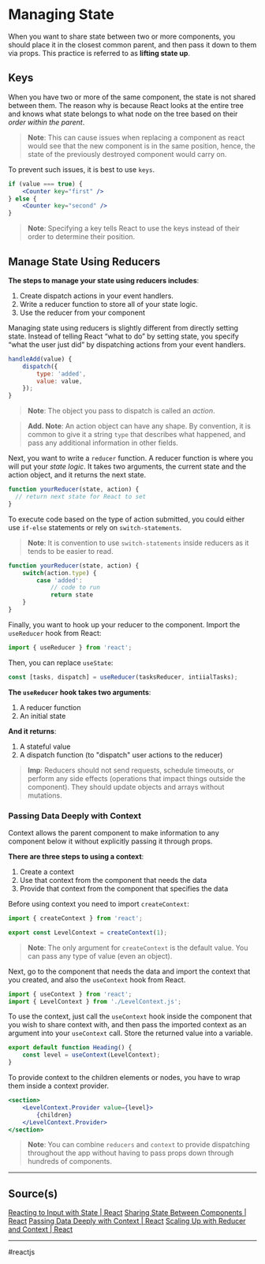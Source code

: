 # Managing State

When you want to share state between two or more components, you should place it in the closest common parent, and then pass it down to them via props. This practice is referred to as **lifting state up**.

## Keys

When you have two or more of the same component, the state is not shared between them. The reason why is because React looks at the entire tree and knows what state belongs to what node on the tree based on their *order within the parent*.

> **Note**: This can cause issues when replacing a component as react would see that the new component is in the same position, hence, the state of the previously destroyed component would carry on.

To prevent such issues, it is best to use `keys`.

```jsx
if (value === true) {
	<Counter key="first" />
} else {
	<Counter key="second" />
}
```

> **Note**: Specifying a key tells React to use the keys instead of their order to determine their position.

## Manage State Using Reducers

**The steps to manage your state using reducers includes**:
1. Create dispatch actions in your event handlers.
2. Write a reducer function to store all of your state logic.
3. Use the reducer from your component

Managing state using reducers is slightly different from directly setting state. Instead of telling React “what to do” by setting state, you specify “what the user just did” by dispatching actions from your event handlers.

```jsx
handleAdd(value) {
	dispatch({
		type: 'added',
		value: value,
	});
}
```

> **Note**: The object you pass to dispatch is called an *action*.

> **Add. Note**: An action object can have any shape. By convention, it is common to give it a string `type` that describes what happened, and pass any additional information in other fields.

Next, you want to write a `reducer` function. A reducer function is where you will put your *state logic*. It takes two arguments, the current state and the action object, and it returns the next state.

```jsx
function yourReducer(state, action) {
  // return next state for React to set
}
```

To execute code based on the type of action submitted, you could either use `if-else` statements or rely on `switch-statements`.

> **Note**: It is convention to use `switch-statements` inside reducers as it tends to be easier to read.

```jsx
function yourReducer(state, action) {
	switch(action.type) {
		case 'added':
			// code to run
			return state
	}
}
```

Finally, you want to hook up your reducer to the component. Import the `useReducer` hook from React:

```jsx
import { useReducer } from 'react';
```

Then, you can replace `useState`:

```jsx
const [tasks, dispatch] = useReducer(tasksReducer, intiialTasks);
```

**The `useReducer` hook takes two arguments**:
1. A reducer function
2. An initial state

**And it returns**:
1. A stateful value
2. A dispatch function (to "dispatch" user actions to the reducer)

> **Imp**: Reducers should not send requests, schedule timeouts, or perform any side effects (operations that impact things outside the component). They should update objects and arrays without mutations.

### Passing Data Deeply with Context

Context allows the parent component to make information to any component below it without explicitly passing it through props.

**There are three steps to using a context**:
1. Create a context
2. Use that context from the component that needs the data
3. Provide that context from the component that specifies the data

Before using context you need to import `createContext`:

```jsx
import { createContext } from 'react'; 

export const LevelContext = createContext(1);
```

> **Note**: The only argument for `createContext` is the default value. You can pass any type of value (even an object).

Next, go to the component that needs the data and import the context that you created, and also the `useContext` hook from React.

```jsx
import { useContext } from 'react';
import { LevelContext } from './LevelContext.js';
```

To use the context, just call the `useContext` hook inside the component that you wish to share context with, and then pass the imported context as an argument into your `useContext` call. Store the returned value into a variable.

```jsx
export default function Heading() {
	const level = useContext(LevelContext);
}
```

To provide context to the children elements or nodes, you have to wrap them inside a context provider.

```jsx
<section>
	<LevelContext.Provider value={level}>
		{children}
	</LevelContext.Provider>
</section>
```

> **Note**: You can combine `reducers` and `context` to provide dispatching throughout the app without having to pass props down through hundreds of components.

---

## Source(s)

[Reacting to Input with State | React](https://react.dev/learn/reacting-to-input-with-state)
[Sharing State Between Components | React](https://react.dev/learn/sharing-state-between-components)
[Passing Data Deeply with Context | React](https://react.dev/learn/passing-data-deeply-with-context)
[Scaling Up with Reducer and Context | React](https://react.dev/learn/scaling-up-with-reducer-and-context)

---
#reactjs